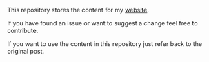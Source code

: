 This repository stores the content for my [website](https://www.dantcho.com).

If you have found an issue or want to suggest a change feel free to contribute.

If you want to use the content in this repository just refer back to the original post.
